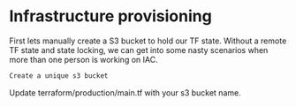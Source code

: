 # Infrastructure provisioning 

First lets manually create a S3 bucket to hold our TF state. Without a remote TF state and state locking, we can get into some nasty scenarios when more than one person is working on IAC.

```bash
Create a unique s3 bucket
```

Update terraform/production/main.tf with your s3 bucket name.
